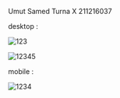 Umut Samed Turna X 211216037



desktop : 

![123](https://user-images.githubusercontent.com/115549368/212327558-7609eaec-36ce-4a86-b827-5b460c86e4dd.png)


![12345](https://user-images.githubusercontent.com/115549368/212327611-5ffde7d6-72ca-4eb2-b116-92b525455528.png)


mobile : 

![1234](https://user-images.githubusercontent.com/115549368/212327624-322e7a9d-1661-4ad6-b2e5-f9bdec94679a.png)
